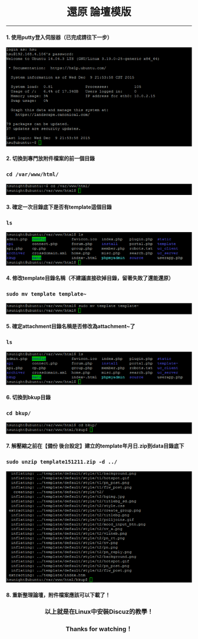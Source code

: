 # **<center>還原 論壇模版</center>**

---

#### 1. 使用putty登入伺服器（已完成請往下一步）
![](../img/inst_part1/part1_4.png)

#### 2. 切換到專門放附件檔案的前一個目錄
### ```cd /var/www/html/```
![](../img/bkup_part4/part4_1.png)

#### 3. 確定一次目錄底下是否有template這個目錄
### ```ls```
![](../img/sr_part4/part4_1.png)

#### 4. 修改template目錄名稱（不建議直接砍掉目錄，留著失敗了還能還原）
### ```sudo mv template template~```
![](../img/sr_part4/part4_2.png)

#### 5. 確定attachment目錄名稱是否修改為attachment~了
### ```ls```
![](../img/sr_part4/part4_3.png)

#### 6. 切換到bkup目錄
### ```cd bkup/```
![](../img/sr_part4/part4_4.png)

#### 7. 解壓縮之前在【備份 後台設定】建立的template年月日.zip到data目錄底下
### ```sudo unzip template151211.zip -d ../```
![](../img/sr_part4/part4_5.png)

#### 8. 重新整理論壇，附件檔案應該可以下載了！

### **<center>以上就是在Linux中安裝Discuz的教學！**
### **<center>Thanks for watching！**